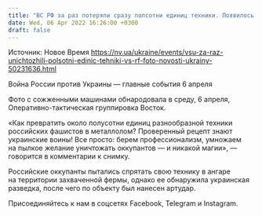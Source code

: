 ```yaml
---
title: "ВС РФ за раз потеряли сразу полсотни единиц техники. Появилось фото с результатами артудара ВСУ"
date: Wed, 06 Apr 2022 16:26:00 +0300
draft: false
---
```

Источник: Новое Время https://nv.ua/ukraine/events/vsu-za-raz-unichtozhili-polsotni-edinic-tehniki-vs-rf-foto-novosti-ukrainy-50231636.html


Война России против Украины — главные события 6 апреля

Фото с сожженными машинами обнародовала в среду, 6 апреля, Оперативно-тактическая группировка Восток.

«Как превратить около полусотни единиц разнообразной техники российских фашистов в металлолом? Проверенный рецепт знают украинские воины! Все просто: берем профессионализм, умножаем на пылкое желание уничтожать оккупантов — и никакой магии», — говорится в комментарии к снимку.

Российские оккупанты пытались спрятать свою технику в ангаре на территории захваченной фермы, однако ее обнаружила украинская разведка, после чего по объекту был нанесен артудар.

Присоединяйтесь к нам в соцсетях Facebook, Telegram и Instagram.
